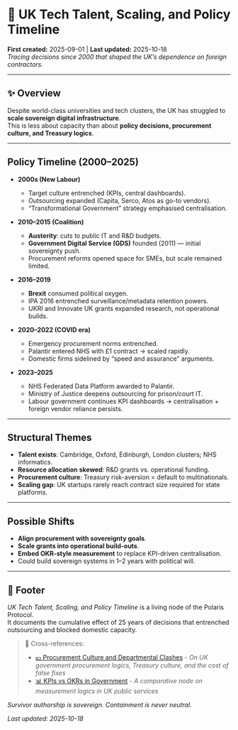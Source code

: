 # 🧭 UK Tech Talent, Scaling, and Policy Timeline  
**First created:** 2025-09-01 | **Last updated:** 2025-10-18  
*Tracing decisions since 2000 that shaped the UK’s dependence on foreign contractors.*  

---

## ✨ Overview  

Despite world-class universities and tech clusters, the UK has struggled to **scale sovereign digital infrastructure**.  
This is less about capacity than about **policy decisions, procurement culture, and Treasury logics**.  

---

## Policy Timeline (2000–2025)  

- **2000s (New Labour)**  
  - Target culture entrenched (KPIs, central dashboards).  
  - Outsourcing expanded (Capita, Serco, Atos as go-to vendors).  
  - “Transformational Government” strategy emphasised centralisation.  

- **2010–2015 (Coalition)**  
  - **Austerity**: cuts to public IT and R&D budgets.  
  - **Government Digital Service (GDS)** founded (2011) — initial sovereignty push.  
  - Procurement reforms opened space for SMEs, but scale remained limited.  

- **2016–2019**  
  - **Brexit** consumed political oxygen.  
  - IPA 2016 entrenched surveillance/metadata retention powers.  
  - UKRI and Innovate UK grants expanded research, not operational builds.  

- **2020–2022 (COVID era)**  
  - Emergency procurement norms entrenched.  
  - Palantir entered NHS with £1 contract → scaled rapidly.  
  - Domestic firms sidelined by “speed and assurance” arguments.  

- **2023–2025**  
  - NHS Federated Data Platform awarded to Palantir.  
  - Ministry of Justice deepens outsourcing for prison/court IT.  
  - Labour government continues KPI dashboards → centralisation + foreign vendor reliance persists.  

---

## Structural Themes  

- **Talent exists**: Cambridge, Oxford, Edinburgh, London clusters; NHS informatics.  
- **Resource allocation skewed**: R&D grants vs. operational funding.  
- **Procurement culture**: Treasury risk-aversion = default to multinationals.  
- **Scaling gap**: UK startups rarely reach contract size required for state platforms.  

---

## Possible Shifts  

- **Align procurement with sovereignty goals**.  
- **Scale grants into operational build-outs**.  
- **Embed OKR-style measurement** to replace KPI-driven centralisation.  
- Could build sovereign systems in 1–2 years with political will.  

---

## 🏮 Footer  

*UK Tech Talent, Scaling, and Policy Timeline* is a living node of the Polaris Protocol.  
It documents the cumulative effect of 25 years of decisions that entrenched outsourcing and blocked domestic capacity.  

> 📡 Cross-references:
> 
> - [💷 Procurement Culture and Departmental Clashes](../../🌀_System_Governance/🛰️_Infrastructure_Procurement/💷_procurement_culture_and_departmental_clashes.md) - *On UK government procurement logics, Treasury culture, and the cost of false fixes*  
> - [📊 KPIs vs OKRs in Government](../../🌀_System_Governance/🛰️_Infrastructure_Procurement/📊_kpi_vs_okr_in_government.md) - *A comparative node on measurement logics in UK public services*  

*Survivor authorship is sovereign. Containment is never neutral.*  

_Last updated: 2025-10-18_
